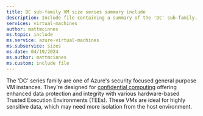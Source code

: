 ```yaml
---
title: DC sub-family VM size series summary include
description: Include file containing a summary of the 'DC' sub-family.
services: virtual-machines
author: mattmcinnes
ms.topic: include
ms.service: azure-virtual-machines
ms.subservice: sizes
ms.date: 04/19/2024
ms.author: mattmcinnes
ms.custom: include file
---
```

The 'DC' series family are one of Azure's security focused general purpose VM instances. They're designed for [confidential computing](../../../../confidential-computing/overview-azure-products.md) offering enhanced data protection and integrity with various hardware-based Trusted Execution Environments (TEEs). These VMs are ideal for highly sensitive data, which may need more isolation from the host environment.
